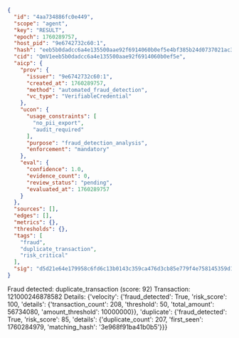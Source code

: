 ```json
{
  "id": "4aa734886fc0e449",
  "scope": "agent",
  "key": "RESULT",
  "epoch": 1760289757,
  "host_pid": "9e6742732c60:1",
  "hash": "eeb5b0dadcc6a4e135500aae92f6914060b0ef5e4bf385b24d0737021ac37244",
  "cid": "QmV1eeb5b0dadcc6a4e135500aae92f6914060b0ef5e",
  "aicp": {
    "prov": {
      "issuer": "9e6742732c60:1",
      "created_at": 1760289757,
      "method": "automated_fraud_detection",
      "vc_type": "VerifiableCredential"
    },
    "ucon": {
      "usage_constraints": [
        "no_pii_export",
        "audit_required"
      ],
      "purpose": "fraud_detection_analysis",
      "enforcement": "mandatory"
    },
    "eval": {
      "confidence": 1.0,
      "evidence_count": 0,
      "review_status": "pending",
      "evaluated_at": 1760289757
    }
  },
  "sources": [],
  "edges": [],
  "metrics": {},
  "thresholds": {},
  "tags": [
    "fraud",
    "duplicate_transaction",
    "risk_critical"
  ],
  "sig": "d5d21e64e179958c6fd6c13b0143c359ca476d3cb85e779f4e758145359d1fcb"
}
```

Fraud detected: duplicate_transaction (score: 92)
Transaction: 121000246878582
Details: {'velocity': {'fraud_detected': True, 'risk_score': 100, 'details': {'transaction_count': 208, 'threshold': 50, 'total_amount': 56734080, 'amount_threshold': 10000000}}, 'duplicate': {'fraud_detected': True, 'risk_score': 85, 'details': {'duplicate_count': 207, 'first_seen': 1760284979, 'matching_hash': '3e968f91ba41b0b5'}}}